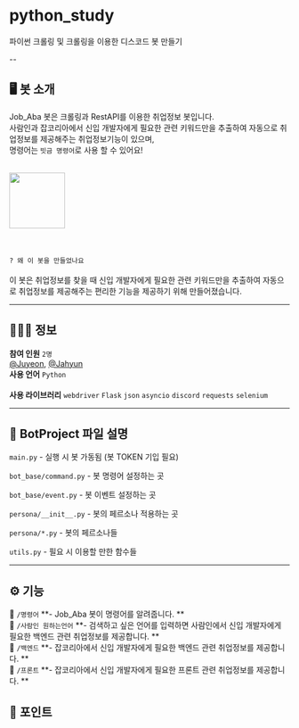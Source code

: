# python_study
파이썬 크롤링 및 크롤링을 이용한 디스코드 봇 만들기

--

## 🖥️ 봇 소개
Job_Aba 봇은 크롤링과 RestAPI를 이용한 취업정보 봇입니다.<br>
사람인과 잡코리아에서 신입 개발자에게 필요한 관련 키워드만을 추출하여 자동으로 취업정보를 제공해주는 취업정보기능이 있으며,<br>
명령어는 ``빗금 명령어``로 사용 할 수 있어요!<br><br>

<a href="https://discord.com/api/oauth2/authorize?client_id=1122097943898488883&permissions=8&scope=applications.commands%20bot"><img width="100px" src="https://user-images.githubusercontent.com/68435966/187939033-005b1748-12d9-41e8-8e3b-8de047bbd0ae.png"/></a><br><br><br>

``? 왜 이 봇을 만들었나요 ``<br><br>
이 봇은 취업정보를 찾을 때 신입 개발자에게 필요한 관련 키워드만을 추출하여 자동으로 취업정보를 제공해주는 편리한 기능을 제공하기 위해 만들어졌습니다.

---

## 🧑‍🤝‍🧑 정보
**참여 인원** ``2명``<br>
<a href="https://github.com/coder-juyeon">@Juyeon</a>, <a href="https://github.com/code-hyun">@Jahyun</a> <br>
**사용 언어** ``Python``<br><br>
**사용 라이브러리** ``webdriver`` ``Flask`` ``json`` ``asyncio`` ``discord`` ``requests`` ``selenium``

---

## 📖 BotProject 파일 설명

`main.py` - 실행 시 봇 가동됨 (봇 TOKEN 기입 필요)

`bot_base/command.py` - 봇 명령어 설정하는 곳

`bot_base/event.py` - 봇 이벤트 설정하는 곳

`persona/__init__.py` - 봇의 페르소나 적용하는 곳

`persona/*.py` - 봇의 페르소나들

`utils.py` - 필요 시 이용할 만한 함수들

---

## ⚙️ 기능
💬 ``/명령어`` **- Job_Aba 봇이 명령어를 알려줍니다. **<br>
💬 ``/사람인 원하는언어`` **- 검색하고 싶은 언어를 입력하면 사람인에서 신입 개발자에게 필요한 백엔드 관련 취업정보를 제공합니다. **<br>
💬 ``/백엔드`` **- 잡코리아에서 신입 개발자에게 필요한 백엔드 관련 취업정보를 제공합니다. **<br>
💬 ``/프론트`` **- 잡코리아에서 신입 개발자에게 필요한 프론트 관련 취업정보를 제공합니다. **<br>

## 📌 포인트
